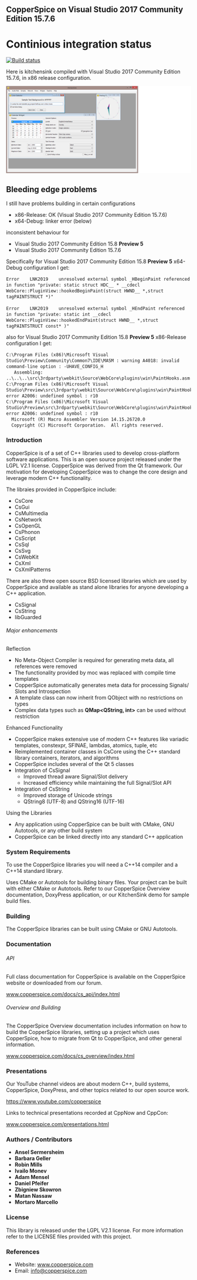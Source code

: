 ## CopperSpice on Visual Studio 2017 Community Edition 15.7.6

# Continious integration status

[![Build status](https://ci.appveyor.com/api/projects/status/3p8n1cih9hg77bf9?svg=true)](https://ci.appveyor.com/project/janwilmans/copperspice)

Here is kitchensink compiled with Visual Studio 2017 Community Edition 15.7.6, in x86 release configuration.

[![Kitchensink](art/cop1.png)](https://github.com/copperspice/copperspice)

## Bleeding edge problems

I still have problems building in certain configurations

- x86-Release: OK (Visual Studio 2017 Community Edition 15.7.6)
- x64-Debug: linker error (below)

inconsistent behaviour for 
- Visual Studio 2017 Community Edition 15.8 **Preview 5**
- Visual Studio 2017 Community Edition 15.7.6

Specifically for Visual Studio 2017 Community Edition 15.8 **Preview 5** x64-Debug configuration I get:

```
Error    LNK2019    unresolved external symbol _HBeginPaint referenced in function "private: static struct HDC__ * __cdecl WebCore::PluginView::hookedBeginPaint(struct HWND__ *,struct tagPAINTSTRUCT *)" 

Error    LNK2019    unresolved external symbol _HEndPaint referenced in function "private: static int __cdecl WebCore::PluginView::hookedEndPaint(struct HWND__ *,struct tagPAINTSTRUCT const* )"
```

also for Visual Studio 2017 Community Edition 15.8 **Preview 5** x86-Release configuration I get:

```
C:\Program Files (x86)\Microsoft Visual Studio\Preview\Community\Common7\IDE\MASM : warning A4018: invalid command-line option : -UHAVE_CONFIG_H
   Assembling: ..\..\..\src\3rdparty\webkit\Source\WebCore\plugins\win\PaintHooks.asm
C:\Program Files (x86)\Microsoft Visual Studio\Preview\src\3rdparty\webkit\Source\WebCore\plugins\win\PaintHooks.asm(27): error A2006: undefined symbol : r10
C:\Program Files (x86)\Microsoft Visual Studio\Preview\src\3rdparty\webkit\Source\WebCore\plugins\win\PaintHooks.asm(42): error A2006: undefined symbol : r10
  Microsoft (R) Macro Assembler Version 14.15.26720.0
  Copyright (C) Microsoft Corporation.  All rights reserved.
```  
  

### Introduction
CopperSpice is of a set of C++ libraries used to develop cross-platform software applications. This is an open source project
released under the LGPL V2.1 license. CopperSpice was derived from the Qt framework. Our motivation for developing CopperSpice was to
change the core design and leverage modern C++ functionality.

The libraies provided in CopperSpice include:

 * CsCore
 * CsGui
 * CsMultimedia
 * CsNetwork
 * CsOpenGL
 * CsPhonon
 * CsScript
 * CsSql
 * CsSvg
 * CsWebKit
 * CsXml
 * CsXmlPatterns

There are also three open source BSD licensed libraries which are used by CopperSpice and available as stand alone libraries
for anyone developing a C++ application.

 * CsSignal
 * CsString
 * libGuarded


###### Major enhancements

Reflection
 * No Meta-Object Compiler is required for generating meta data, all references were removed
 * The functionality provided by moc was replaced with compile time templates
 * CopperSpice automatically generates meta data for processing Signals/ Slots and Introspection
 * A template class can now inherit from QObject with no restrictions on types
 * Complex data types such as **QMap&lt;QString, int&gt;** can be used without restriction

Enhanced Functionality
 * CopperSpice makes extensive use of modern C++ features like variadic templates, constexpr, SFINAE, lambdas, atomics,
   tuple, etc
 * Reimplemented container classes in CsCore using the C++ standard library containers, iterators, and algorithms
 * CopperSpice includes several of the Qt 5 classes
 * Integration of CsSignal
   * Improved thread aware Signal/Slot delivery
   * Increased efficiency while maintaining the full Signal/Slot API
 * Integration of CsString
   * Improved storage of Unicode strings
   * QString8 (UTF-8) and QString16 (UTF-16)

Using the Libraries
 * Any application using CopperSpice can be built with CMake, GNU Autotools, or any other build system
 * CopperSpice can be linked directly into any standard C++ application


### System Requirements

To use the CopperSpice libraries you will need a C++14 compiler and a C++14 standard library.

Uses CMake or Autotools for building binary files. Your project can be built with either CMake
or Autotools. Refer to our CopperSpice Overview documentation, DoxyPress application, or our
KitchenSink demo for sample build files.


### Building

The CopperSpice libraries can be built using CMake or GNU Autotools.


### Documentation

###### API

Full class documentation for CopperSpice is available on the CopperSpice website or downloaded from our forum.

www.copperspice.com/docs/cs_api/index.html


###### Overview and Building

The CopperSpice Overview documentation includes information on how to build the CopperSpice libraries, setting up a
project which uses CopperSpice, how to migrate from Qt to CopperSpice, and other general information.

www.copperspice.com/docs/cs_overview/index.html


### Presentations

Our YouTube channel videos are about modern C++, build systems, CopperSpice, DoxyPress, and other topics related to our
open source work.

https://www.youtube.com/copperspice


Links to technical presentations recorded at CppNow and CppCon:

www.copperspice.com/presentations.html


### Authors / Contributors

* **Ansel Sermersheim**
* **Barbara Geller**
* **Robin Mills**
* **Ivailo Monev**
* **Adam Mensel**
* **Daniel Pfeifer**
* **Zbigniew Skowron**
* **Matan Nassaw**
* **Mortaro Marcello**


### License

This library is released under the LGPL V2.1 license. For more information refer to the LICENSE files provided with
this project.


### References

* Website: www.copperspice.com
* Email:   info@copperspice.com
